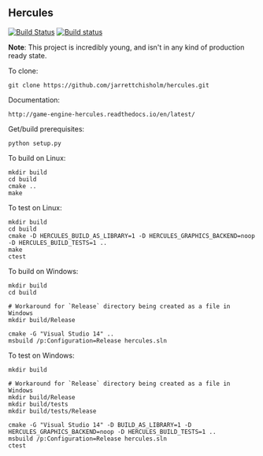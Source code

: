 Hercules
--------

[![Build Status](https://travis-ci.org/jarrettchisholm/hercules.png)](https://travis-ci.org/jarrettchisholm/hercules)
[![Build status](https://ci.appveyor.com/api/projects/status/ardx8mj0aa7e9fxu/branch/master)](https://ci.appveyor.com/project/jarrettchisholm/hercules/branch/master)

**Note**: This project is incredibly young, and isn't in any kind of production ready state. 

To clone:

    git clone https://github.com/jarrettchisholm/hercules.git

Documentation:

    http://game-engine-hercules.readthedocs.io/en/latest/

Get/build prerequisites:

    python setup.py

To build on Linux:

    mkdir build
    cd build
    cmake ..
    make

To test on Linux:

    mkdir build
    cd build
    cmake -D HERCULES_BUILD_AS_LIBRARY=1 -D HERCULES_GRAPHICS_BACKEND=noop -D HERCULES_BUILD_TESTS=1 ..
    make
    ctest

To build on Windows:

    mkdir build
    cd build
    
    # Workaround for `Release` directory being created as a file in Windows
    mkdir build/Release
    
    cmake -G "Visual Studio 14" ..
    msbuild /p:Configuration=Release hercules.sln

To test on Windows:

    mkdir build
    
    # Workaround for `Release` directory being created as a file in Windows
    mkdir build/Release
    mkdir build/tests
    mkdir build/tests/Release
    
    cmake -G "Visual Studio 14" -D BUILD_AS_LIBRARY=1 -D HERCULES_GRAPHICS_BACKEND=noop -D HERCULES_BUILD_TESTS=1 ..
    msbuild /p:Configuration=Release hercules.sln
    ctest
